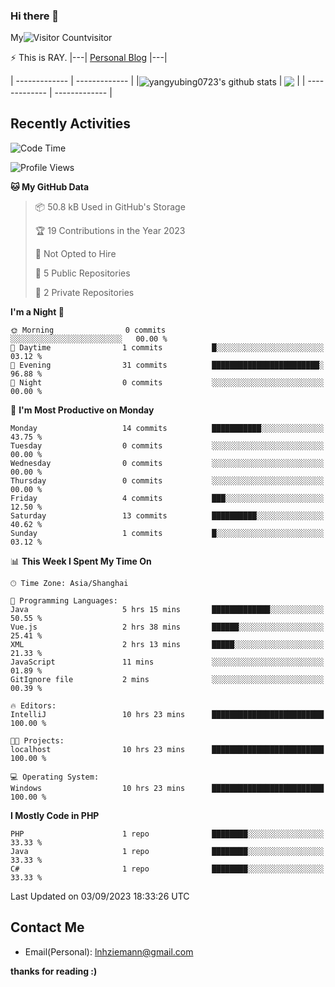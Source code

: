 ### Hi there 👋
My![Visitor Count](https://profile-counter.glitch.me/yangyubing0723/count.svg)visitor

⚡ This is RAY.      |---| [Personal Blog](https://yub.lisok.cn) |---|
<!--
**yangyubing0723/yangyubing0723** is a ✨ _special_ ✨ repository because its `README.md` (this file) appears on your GitHub profile.

Here are some ideas to get you started:

- 🔭 I’m currently working on ...
- 🌱 I’m currently learning ...
- 👯 I’m looking to collaborate on ...
- 🤔 I’m looking for help with ...
- 💬 Ask me about ...
- 📫 How to reach me: ...
- 😄 Pronouns: ...
- ⚡ Fun fact: ...
-->

| ------------- | ------------- |
|<img align="center" src="https://github-readme-stats.vercel.app/api?username=yangyubing0723&count_private=true&show_icons=true&include_all_commits=true&title_color=359697&icon_color=359697&hide_border=true&theme=transparent" alt="yangyubing0723's github stats" /> | <img align="center" src="https://github-readme-stats.vercel.app/api/top-langs?username=yangyubing0723&layout=compact&title_color=359697&icon_color=359697&hide_border=true&theme=transparent&langs_count=8&hide=HTML,CSS" /> |
| ------------- | ------------- |
## Recently Activities
<!--START_SECTION:waka-->
![Code Time](http://img.shields.io/badge/Code%20Time-10%20hrs%2024%20mins-blue)

![Profile Views](http://img.shields.io/badge/Profile%20Views-27-blue)

**🐱 My GitHub Data** 

> 📦 50.8 kB Used in GitHub's Storage 
 > 
> 🏆 19 Contributions in the Year 2023
 > 
> 🚫 Not Opted to Hire
 > 
> 📜 5 Public Repositories 
 > 
> 🔑 2 Private Repositories 
 > 
**I'm a Night 🦉** 

```text
🌞 Morning                0 commits           ░░░░░░░░░░░░░░░░░░░░░░░░░   00.00 % 
🌆 Daytime                1 commits           █░░░░░░░░░░░░░░░░░░░░░░░░   03.12 % 
🌃 Evening                31 commits          ████████████████████████░   96.88 % 
🌙 Night                  0 commits           ░░░░░░░░░░░░░░░░░░░░░░░░░   00.00 % 
```
📅 **I'm Most Productive on Monday** 

```text
Monday                   14 commits          ███████████░░░░░░░░░░░░░░   43.75 % 
Tuesday                  0 commits           ░░░░░░░░░░░░░░░░░░░░░░░░░   00.00 % 
Wednesday                0 commits           ░░░░░░░░░░░░░░░░░░░░░░░░░   00.00 % 
Thursday                 0 commits           ░░░░░░░░░░░░░░░░░░░░░░░░░   00.00 % 
Friday                   4 commits           ███░░░░░░░░░░░░░░░░░░░░░░   12.50 % 
Saturday                 13 commits          ██████████░░░░░░░░░░░░░░░   40.62 % 
Sunday                   1 commits           █░░░░░░░░░░░░░░░░░░░░░░░░   03.12 % 
```


📊 **This Week I Spent My Time On** 

```text
🕑︎ Time Zone: Asia/Shanghai

💬 Programming Languages: 
Java                     5 hrs 15 mins       █████████████░░░░░░░░░░░░   50.55 % 
Vue.js                   2 hrs 38 mins       ██████░░░░░░░░░░░░░░░░░░░   25.41 % 
XML                      2 hrs 13 mins       █████░░░░░░░░░░░░░░░░░░░░   21.33 % 
JavaScript               11 mins             ░░░░░░░░░░░░░░░░░░░░░░░░░   01.89 % 
GitIgnore file           2 mins              ░░░░░░░░░░░░░░░░░░░░░░░░░   00.39 % 

🔥 Editors: 
IntelliJ                 10 hrs 23 mins      █████████████████████████   100.00 % 

🐱‍💻 Projects: 
localhost                10 hrs 23 mins      █████████████████████████   100.00 % 

💻 Operating System: 
Windows                  10 hrs 23 mins      █████████████████████████   100.00 % 
```

**I Mostly Code in PHP** 

```text
PHP                      1 repo              ████████░░░░░░░░░░░░░░░░░   33.33 % 
Java                     1 repo              ████████░░░░░░░░░░░░░░░░░   33.33 % 
C#                       1 repo              ████████░░░░░░░░░░░░░░░░░   33.33 % 
```




 Last Updated on 03/09/2023 18:33:26 UTC
<!--END_SECTION:waka-->
## Contact Me

- Email(Personal): lnhziemann@gmail.com

**thanks for reading :)**
